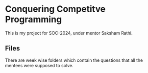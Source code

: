 # Conquering Competitve Programming

This is my project for SOC-2024, under mentor Saksham Rathi. 


## Files

There are week wise folders which contain the questions that all the mentees were supposed to solve. 
